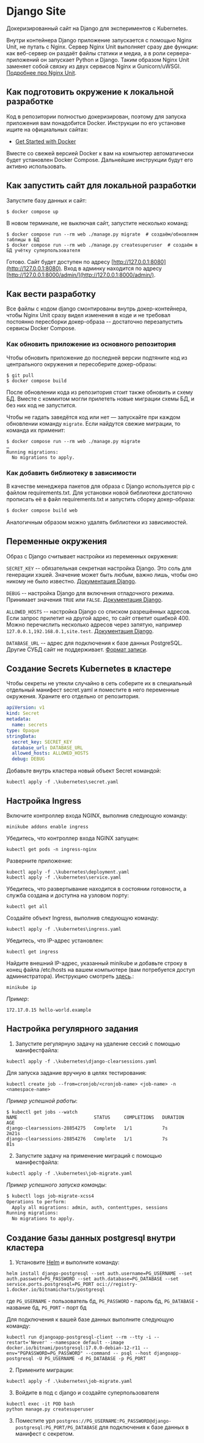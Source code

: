 # Django Site

Докеризированный сайт на Django для экспериментов с Kubernetes.

Внутри контейнера Django приложение запускается с помощью Nginx Unit, не путать с Nginx. Сервер Nginx Unit выполняет сразу две функции: как веб-сервер он раздаёт файлы статики и медиа, а в роли сервера-приложений он запускает Python и Django. Таким образом Nginx Unit заменяет собой связку из двух сервисов Nginx и Gunicorn/uWSGI. [Подробнее про Nginx Unit](https://unit.nginx.org/).

## Как подготовить окружение к локальной разработке

Код в репозитории полностью докеризирован, поэтому для запуска приложения вам понадобится Docker. Инструкции по его установке ищите на официальных сайтах:

- [Get Started with Docker](https://www.docker.com/get-started/)

Вместе со свежей версией Docker к вам на компьютер автоматически будет установлен Docker Compose. Дальнейшие инструкции будут его активно использовать.

## Как запустить сайт для локальной разработки

Запустите базу данных и сайт:

```shell
$ docker compose up
```

В новом терминале, не выключая сайт, запустите несколько команд:

```shell
$ docker compose run --rm web ./manage.py migrate  # создаём/обновляем таблицы в БД
$ docker compose run --rm web ./manage.py createsuperuser  # создаём в БД учётку суперпользователя
```

Готово. Сайт будет доступен по адресу [http://127.0.0.1:8080](http://127.0.0.1:8080). Вход в админку находится по адресу [http://127.0.0.1:8000/admin/](http://127.0.0.1:8000/admin/).

## Как вести разработку

Все файлы с кодом django смонтированы внутрь докер-контейнера, чтобы Nginx Unit сразу видел изменения в коде и не требовал постоянно пересборки докер-образа -- достаточно перезапустить сервисы Docker Compose.

### Как обновить приложение из основного репозитория

Чтобы обновить приложение до последней версии подтяните код из центрального окружения и пересоберите докер-образы:

``` shell
$ git pull
$ docker compose build
```

После обновлении кода из репозитория стоит также обновить и схему БД. Вместе с коммитом могли прилететь новые миграции схемы БД, и без них код не запустится.

Чтобы не гадать заведётся код или нет — запускайте при каждом обновлении команду `migrate`. Если найдутся свежие миграции, то команда их применит:

```shell
$ docker compose run --rm web ./manage.py migrate
…
Running migrations:
  No migrations to apply.
```

### Как добавить библиотеку в зависимости

В качестве менеджера пакетов для образа с Django используется pip с файлом requirements.txt. Для установки новой библиотеки достаточно прописать её в файл requirements.txt и запустить сборку докер-образа:

```sh
$ docker compose build web
```

Аналогичным образом можно удалять библиотеки из зависимостей.

<a name="env-variables"></a>
## Переменные окружения

Образ с Django считывает настройки из переменных окружения:

`SECRET_KEY` -- обязательная секретная настройка Django. Это соль для генерации хэшей. Значение может быть любым, важно лишь, чтобы оно никому не было известно. [Документация Django](https://docs.djangoproject.com/en/3.2/ref/settings/#secret-key).

`DEBUG` -- настройка Django для включения отладочного режима. Принимает значения `TRUE` или `FALSE`. [Документация Django](https://docs.djangoproject.com/en/3.2/ref/settings/#std:setting-DEBUG).

`ALLOWED_HOSTS` -- настройка Django со списком разрешённых адресов. Если запрос прилетит на другой адрес, то сайт ответит ошибкой 400. Можно перечислить несколько адресов через запятую, например `127.0.0.1,192.168.0.1,site.test`. [Документация Django](https://docs.djangoproject.com/en/3.2/ref/settings/#allowed-hosts).

`DATABASE_URL` -- адрес для подключения к базе данных PostgreSQL. Другие СУБД сайт не поддерживает. [Формат записи](https://github.com/jacobian/dj-database-url#url-schema).

## Создание Secrets Kubernetes в кластере

Чтобы секреты не утекли случайно в сеть соберите их в специальный отдельный манифест secret.yaml и поместите в него переменные окружения. Храните его отдельно от репозитория. 

```yaml
apiVersion: v1
kind: Secret
metadata:
  name: secrets
type: Opaque
stringData:
  secret_key: SECRET_KEY
  database_url: DATABASE_URL
  allowed_hosts: ALLOWED_HOSTS
  debug: DEBUG
```

Добавьте внутрь кластера новый объект Secret командой:

```
kubectl apply -f .\kubernetes\secret.yaml
```


## Настройка Ingress

Включите контроллер входа NGINX, выполнив следующую команду:

```
minikube addons enable ingress
```

Убедитесь, что контроллер входа NGINX запущен:

```
kubectl get pods -n ingress-nginx
```

Разверните приложение:

```
kubectl apply -f .\kubernetes\deployment.yaml
kubectl apply -f .\kubernetes\service.yaml
```

Убедитесь, что развертывание находится в состоянии готовности, а служба создана и доступна на узловом порту:

```
kubectl get all
```

Создайте объект Ingress, выполнив следующую команду:

```
kubectl apply -f .\kubernetes\ingress.yaml
```

Убедитесь, что IP-адрес установлен:

```
kubectl get ingress
```

Найдите внешний IP-адрес, указанный minikube и добавьте строку в конец файла /etc/hosts на вашем компьютере (вам потребуется доступ администратора). Инструкцию смотреть [здесь](https://help.reg.ru/support/dns-servery-i-nastroyka-zony/rabota-s-dns-serverami/fayl-hosts-gde-nakhoditsya-i-kak-yego-izmenit#2).:

```
minikube ip
```

_Пример_:

```
172.17.0.15 hello-world.example
```


## Настройка регулярного задания

1. Запустите регулярную задачу на удаление сессий с помощью манифестфайла:

```shell
kubectl apply -f .\kubernetes\django-clearsessions.yaml
```

Для запуска задание вручную в целях тестирования:

```shell
kubectl create job --from=cronjob/<cronjob-name> <job-name> -n <namespace-name>
```

_Пример успешной работы_:
```shell
$ kubectl get jobs --watch
NAME                            STATUS     COMPLETIONS   DURATION   AGE
django-clearsessions-28854275   Complete   1/1           7s         2m21s
django-clearsessions-28854276   Complete   1/1           7s         81s
```

2. Запустите задачу на применение миграций с помощью манифестфайла:

```shell
kubectl apply -f .\kubernetes\job-migrate.yaml
```

_Пример успешного запуска команды_:

```sh
$ kubectl logs job-migrate-xcss4   
Operations to perform:
  Apply all migrations: admin, auth, contenttypes, sessions
Running migrations:
  No migrations to apply.

```


## Создание базы данных postgresql внутри кластера

1. Установите [Helm](https://helm.sh/) и выполните команду:

```shell
helm install django-postgresql --set auth.username=PG_USERNAME --set auth.password=PG_PASSWORD --set auth.database=PG_DATABASE --set service.ports.postgresql=PG_PORT oci://registry-1.docker.io/bitnamicharts/postgresql
```

где `PG_USERNAME` - пользователь бд, `PG_PASSWORD` - пароль бд, `PG_DATABASE` - название бд, `PG_PORT` - порт бд

Для подключения к вашей базе данных выполните следующую команду:

```shell
kubectl run djangoapp-postgresql-client --rm --tty -i --restart='Never' --namespace default --image docker.io/bitnami/postgresql:17.0.0-debian-12-r11 --env="PGPASSWORD=PG_PASSWORD" --command -- psql --host djangoapp-postgresql -U PG_USERNAME -d PG_DATABASE -p PG_PORT
```


2. Примените миграции:

```shell
kubectl apply -f .\kubernetes\job-migrate.yaml
```

3. Войдите в под с django и создайте суперпользователя

```shell
kubectl exec -it POD bash
python manage.py createsuperuser
```

3. Поместите урл `postgres://PG_USERNAME:PG_PASSWORD@django-postgresql:PG_PORT/PG_DATABASE` для подключения к базе данных в манифест с секретом.